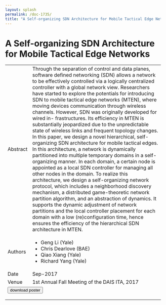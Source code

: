```yaml
---
layout: splash
permalink: /doc-1735/
title: "A Self-organizing SDN Architecture for Mobile Tactical Edge Networks"
---
```


# A Self-organizing SDN Architecture for Mobile Tactical Edge Networks

<table>
    <tbody>
    <tr>
        <td>Abstract</td>
        <td>Through the separation of control and data planes, software defined networking (SDN) allows a network to be effectively controlled via a logically centralized controller with a global network view. Researchers have started to explore the potentials for introducing SDN to mobile tactical edge networks (MTEN), where moving devices communication through wireless channels. However, SDN was originally developed for wired in- frastructures. Its efficiency in MTEN is substantially jeopardized due to the unpredictable state of wireless links and frequent topology changes. In this paper, we design a novel hierarchical, self-organizing SDN architecture for mobile tactical edges. In this architecture, a network is dynamically partitioned into multiple temporary domains in a self-organizing manner. In each domain, a certain node is appointed as a local SDN controller for managing all other nodes in the domain. To realize this architecture, we design a self-organizing network protocol, which includes a neighborhood discovery mechanism, a distributed game-theoretic network partition algorithm, and an abstraction of dynamics. It supports the dynamic adjustment of network partitions and the local controller placement for each domain with a low (re)configuration time, hence ensures the efficiency of the hierarchical SDN architecture in MTEN.</td>
    </tr>
    <tr>
        <td>Authors</td>
        <td>
            <ul>
                <li>Geng Li (Yale)</li>
                <li>Chris Dearlove (BAE)</li>
                <li>Qiao Xiang (Yale)</li>
                <li>Richard Yang (Yale)</li>
            </ul>
        </td>
    </tr>
    <tr>
        <td>Date</td>
        <td>Sep-2017</td>
    </tr>
    <tr>
        <td>Venue</td>
        <td>1st Annual Fall Meeting of the DAIS ITA, 2017</td>
    </tr>
        <tr>
            <td colspan="2">
                <form method="get" action="https://dais-ita.org/sites/default/files/S_028-Poster.pdf">
                    <button type="submit">download poster</button>
                </form>
            </td>
        </tr>
    </tbody>
</table>
